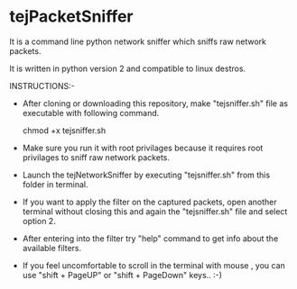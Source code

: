# tejPacketSniffer
It is a command line python network sniffer which sniffs raw network packets. 

It is written in python version 2 and compatible to linux destros.


INSTRUCTIONS:-
  * After cloning or downloading this repository, make "tejsniffer.sh" file as executable with following command.
  
      chmod +x tejsniffer.sh
  * Make sure you run it with root privilages because it requires root privilages to sniff raw network packets.


* Launch the tejNetworkSniffer by executing "tejsniffer.sh" from this folder in  terminal.

* If you want to apply the filter on the captured packets, open another terminal without closing this and again the "tejsniffer.sh" file and select option 2. 

* After entering into the filter try "help" command to get info about the available filters.

* If you feel uncomfortable to scroll in the terminal with mouse , you can use "shift + PageUP" or "shift + PageDown" keys.. :-)

